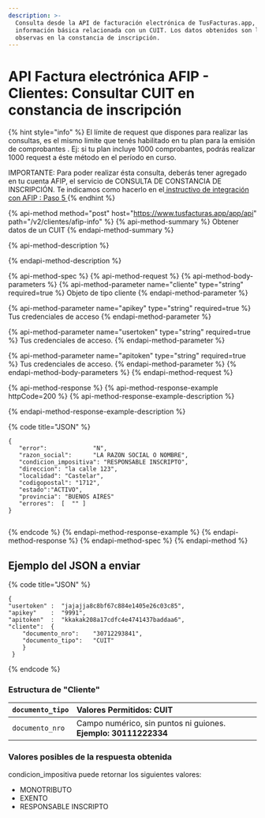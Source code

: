 ```yaml
---
description: >-
  Consulta desde la API de facturación electrónica de TusFacturas.app,  toda la
  información básica relacionada con un CUIT. Los datos obtenidos son los que
  observas en la constancia de inscripción.
---
```


# API Factura electrónica AFIP - Clientes: Consultar CUIT en constancia de inscripción

{% hint style="info" %}
El límite de request que dispones para realizar las consultas, es el mismo limite que tenés habilitado en tu plan para la emisión de comprobantes . Ej: si tu plan incluye 1000 comprobantes, podrás realizar 1000 request a éste método en el período en curso.

IMPORTANTE: Para poder realizar ésta consulta,  deberás tener agregado en tu cuenta AFIP, el servicio de CONSULTA DE CONSTANCIA DE INSCRIPCIÓN. Te indicamos como hacerlo en el[ instructivo de integración con AFIP : Paso 5  ](https://www.tusfacturas.app/app/afip-como-enlazar-con-tusfacturas.html)
{% endhint %}

{% api-method method="post" host="https://www.tusfacturas.app/app/api" path="/v2/clientes/afip-info" %}
{% api-method-summary %}
Obtener datos de un CUIT
{% endapi-method-summary %}

{% api-method-description %}

{% endapi-method-description %}

{% api-method-spec %}
{% api-method-request %}
{% api-method-body-parameters %}
{% api-method-parameter name="cliente" type="string" required=true %}
Objeto de tipo cliente
{% endapi-method-parameter %}

{% api-method-parameter name="apikey" type="string" required=true %}
Tus credenciales de acceso
{% endapi-method-parameter %}

{% api-method-parameter name="usertoken" type="string" required=true %}
Tus credenciales de acceso.
{% endapi-method-parameter %}

{% api-method-parameter name="apitoken" type="string" required=true %}
Tus credenciales de acceso.
{% endapi-method-parameter %}
{% endapi-method-body-parameters %}
{% endapi-method-request %}

{% api-method-response %}
{% api-method-response-example httpCode=200 %}
{% api-method-response-example-description %}

{% endapi-method-response-example-description %}

{% code title="JSON" %}
```
{
   "error":             "N",
   "razon_social":      "LA RAZON SOCIAL O NOMBRE",
   "condicion_impositiva": "RESPONSABLE INSCRIPTO",
   "direccion": "la calle 123",
   "localidad": "Castelar",
   "codigopostal": "1712",
   "estado":"ACTIVO",
   "provincia": "BUENOS AIRES"
   "errores":  [  "" ] 
}
​

```
{% endcode %}
{% endapi-method-response-example %}
{% endapi-method-response %}
{% endapi-method-spec %}
{% endapi-method %}

## Ejemplo del JSON a enviar <a id="estructura-del-json-a-enviar"></a>

{% code title="JSON" %}
```text
{
"usertoken" :  "jajajja8c8bf67c884e1405e26c03c85",
"apikey"    :  "9991",
"apitoken"  :  "kkakak208a17cdfc4e4741437baddaa6",
"cliente":  {                      
    "documento_nro":    "30712293841",      
    "documento_tipo":   "CUIT"                   
    } 
 }

```
{% endcode %}

### Estructura de "Cliente" <a id="estructura-de-cliente"></a>

| `documento_tipo` | Valores Permitidos: **CUIT**   |
| :--- | :--- |
| `documento_nro` | Campo numérico, sin puntos ni guiones. **Ejemplo: 30111222334** |

### Valores posibles de la respuesta obtenida

condicion\_impositiva puede retornar los siguientes valores:

* MONOTRIBUTO
* EXENTO
* RESPONSABLE INSCRIPTO

 

